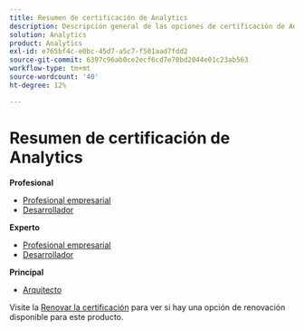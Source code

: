 ```yaml
---
title: Resumen de certificación de Analytics
description: Descripción general de las opciones de certificación de Adobe Analytics
solution: Analytics
product: Analytics
exl-id: e765bf4c-e0bc-45d7-a5c7-f501aad7fdd2
source-git-commit: 6397c96ab0ce2ecf6cd7e70bd2044e01c23ab563
workflow-type: tm+mt
source-wordcount: '40'
ht-degree: 12%

---
```


# Resumen de certificación de Analytics

**Profesional**

* [Profesional empresarial](/help/certifications/aa/aa-p-business.md) <!--AD0-E212-->
* [Desarrollador](/help/certifications/aa/aa-p-developer.md) <!--AD0-E213-->

**Experto**

* [Profesional empresarial](/help/certifications/aa/aa-e-business.md) <!--AD0-E208-->
* [Desarrollador](/help/certifications/aa/aa-e-developer.md) <!--AD0-E209-->

**Principal**

* [Arquitecto](/help/certifications/aa/aa-m-architect.md) <!--AD0-E207-->

Visite la [Renovar la certificación](/help/certifications/renew.md) para ver si hay una opción de renovación disponible para este producto.
